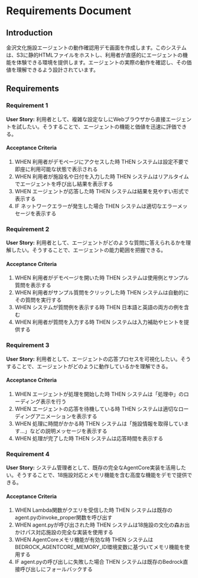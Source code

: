 # Requirements Document

## Introduction

金沢文化施設エージェントの動作確認用デモ画面を作成します。このシステムは、S3に静的HTMLファイルをホストし、利用者が直感的にエージェントの機能を体験できる環境を提供します。エージェントの実際の動作を確認し、その価値を理解できるよう設計されています。

## Requirements

### Requirement 1

**User Story:** 利用者として、複雑な設定なしにWebブラウザから直接エージェントを試したい。そうすることで、エージェントの機能と価値を迅速に評価できる。

#### Acceptance Criteria

1. WHEN 利用者がデモページにアクセスした時 THEN システムは設定不要で即座に利用可能な状態で表示される
2. WHEN 利用者が施設名や日付を入力した時 THEN システムはリアルタイムでエージェントを呼び出し結果を表示する
3. WHEN エージェントが応答した時 THEN システムは結果を見やすい形式で表示する
4. IF ネットワークエラーが発生した場合 THEN システムは適切なエラーメッセージを表示する

### Requirement 2

**User Story:** 利用者として、エージェントがどのような質問に答えられるかを理解したい。そうすることで、エージェントの能力範囲を把握できる。

#### Acceptance Criteria

1. WHEN 利用者がデモページを開いた時 THEN システムは使用例とサンプル質問を表示する
2. WHEN 利用者がサンプル質問をクリックした時 THEN システムは自動的にその質問を実行する
3. WHEN システムが質問例を表示する時 THEN 日本語と英語の両方の例を含む
4. WHEN 利用者が質問を入力する時 THEN システムは入力補助やヒントを提供する

### Requirement 3

**User Story:** 利用者として、エージェントの応答プロセスを可視化したい。そうすることで、エージェントがどのように動作しているかを理解できる。

#### Acceptance Criteria

1. WHEN エージェントが処理を開始した時 THEN システムは「処理中」のローディング表示を行う
2. WHEN エージェントの応答を待機している時 THEN システムは適切なローディングアニメーションを表示する
3. WHEN 処理に時間がかかる時 THEN システムは「施設情報を取得しています...」などの説明メッセージを表示する
4. WHEN 処理が完了した時 THEN システムは応答時間を表示する

### Requirement 4

**User Story:** システム管理者として、既存の完全なAgentCore実装を活用したい。そうすることで、18施設対応とメモリ機能を含む高度な機能をデモで提供できる。

#### Acceptance Criteria

1. WHEN Lambda関数がクエリを受信した時 THEN システムは既存のagent.pyのinvoke_proper関数を呼び出す
2. WHEN agent.pyが呼び出された時 THEN システムは18施設の文化の森お出かけパス対応施設の完全な実装を使用する
3. WHEN AgentCoreメモリ機能が有効な時 THEN システムはBEDROCK_AGENTCORE_MEMORY_ID環境変数に基づいてメモリ機能を使用する
4. IF agent.pyの呼び出しに失敗した場合 THEN システムは既存のBedrock直接呼び出しにフォールバックする




